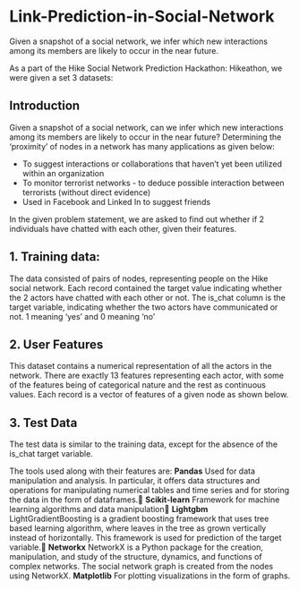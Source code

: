 # Link-Prediction-in-Social-Network
Given a snapshot of a social network,  we infer which new interactions among its members are likely to occur in the near future.

As a part of  the Hike Social Network Prediction Hackathon: Hikeathon, we were given a set 3 datasets:

## Introduction

Given a snapshot of a social network, can we infer which new interactions among its members are likely to occur in the near future?
Determining the ‘proximity’ of nodes in a network has many applications as given below:
- To suggest interactions or collaborations that haven’t yet been utilized within an organization
- To monitor terrorist networks - to deduce possible interaction between terrorists (without direct evidence) 
- Used in Facebook and Linked In to suggest friends

In the given problem statement, we are asked to find out whether if 2 individuals have  chatted with each other, given their features.


## 1.   Training data:
The data consisted of pairs of nodes, representing people on the Hike social network. 
Each record contained the target value indicating whether the 2 actors have chatted with each other or not.
The is_chat column is the target variable, indicating whether the two actors have communicated or not. 1 meaning ‘yes’ and 0 meaning ‘no’


##  2.   User Features
This dataset contains a numerical representation of all the actors in the network.
There are exactly 13 features representing each actor, with some of the features being of categorical nature and the rest as continuous values.
Each record is a vector of features of a given node as shown below.

## 3.    Test Data
The test data is similar to the training data, except for the absence of the is_chat target variable.


The tools used along with their features are:
**Pandas**	Used for data manipulation and analysis. In particular, it offers data structures and operations for manipulating numerical tables and time series and for storing the data in the form of dataframes.
**Scikit-learn**	Framework for machine learning algorithms and data manipulation
**Lightgbm**	LightGradientBoosting is a gradient boosting framework that uses tree based learning algorithm, where leaves in the tree as grown vertically instead of horizontally. This framework is used for prediction of the target variable.
**Networkx**	NetworkX is a Python package for the creation, manipulation, and study of the structure, dynamics, and functions of complex networks. The social network graph is created from the nodes using NetworkX.
**Matplotlib**	For plotting visualizations in the form of graphs.

